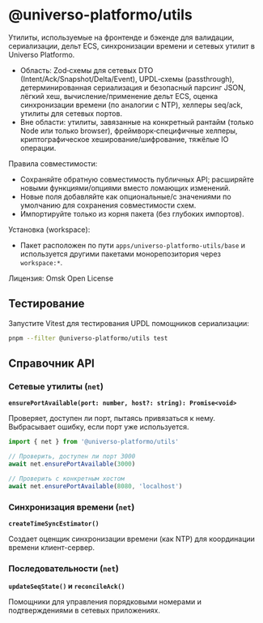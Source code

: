 # @universo-platformo/utils

Утилиты, используемые на фронтенде и бэкенде для валидации, сериализации, дельт ECS, синхронизации времени и сетевых утилит в Universo Platformo.

-   Область: Zod‑схемы для сетевых DTO (Intent/Ack/Snapshot/Delta/Event), UPDL‑схемы (passthrough), детерминированная сериализация и безопасный парсинг JSON, лёгкий хеш, вычисление/применение дельт ECS, оценка синхронизации времени (по аналогии с NTP), хелперы seq/ack, утилиты для сетевых портов.
-   Вне области: утилиты, завязанные на конкретный рантайм (только Node или только browser), фреймворк‑специфичные хелперы, криптографическое хеширование/шифрование, тяжёлые IO операции.

Правила совместимости:

-   Сохраняйте обратную совместимость публичных API; расширяйте новыми функциями/опциями вместо ломающих изменений.
-   Новые поля добавляйте как опциональные/с значениями по умолчанию для сохранения совместимости схем.
-   Импортируйте только из корня пакета (без глубоких импортов).

Установка (workspace):

-   Пакет расположен по пути `apps/universo-platformo-utils/base` и используется другими пакетами монорепозитория через `workspace:*`.

Лицензия: Omsk Open License

## Тестирование

Запустите Vitest для тестирования UPDL помощников сериализации:

```bash
pnpm --filter @universo-platformo/utils test
```

## Справочник API

### Сетевые утилиты (`net`)

**`ensurePortAvailable(port: number, host?: string): Promise<void>`**

Проверяет, доступен ли порт, пытаясь привязаться к нему. Выбрасывает ошибку, если порт уже используется.

```typescript
import { net } from '@universo-platformo/utils'

// Проверить, доступен ли порт 3000
await net.ensurePortAvailable(3000)

// Проверить с конкретным хостом
await net.ensurePortAvailable(8080, 'localhost')
```

### Синхронизация времени (`net`)

**`createTimeSyncEstimator()`**

Создает оценщик синхронизации времени (как NTP) для координации времени клиент-сервер.

### Последовательности (`net`)

**`updateSeqState()` и `reconcileAck()`**

Помощники для управления порядковыми номерами и подтверждениями в сетевых приложениях.
